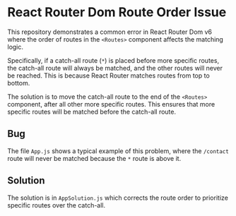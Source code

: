 # React Router Dom Route Order Issue

This repository demonstrates a common error in React Router Dom v6 where the order of routes in the `<Routes>` component affects the matching logic.

Specifically, if a catch-all route (`*`) is placed before more specific routes, the catch-all route will always be matched, and the other routes will never be reached. This is because React Router matches routes from top to bottom.

The solution is to move the catch-all route to the end of the `<Routes>` component, after all other more specific routes. This ensures that more specific routes will be matched before the catch-all route.

## Bug

The file `App.js` shows a typical example of this problem, where the `/contact` route will never be matched because the `*` route is above it.  

## Solution

The solution is in `AppSolution.js` which corrects the route order to prioritize specific routes over the catch-all. 